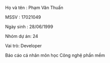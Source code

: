 
Họ và tên : Phạm Văn Thuấn

MSSV : 17021049

Ngày sinh : 28/06/1999

Nhóm dự án: 24

Vai trò: Developer

Báo cáo cá nhân môn học Công nghệ phần mềm
